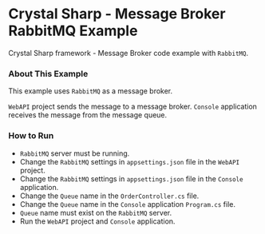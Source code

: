 # Crystal Sharp - Message Broker RabbitMQ Example
Crystal Sharp framework - Message Broker code example with `RabbitMQ`.


### About This Example
This example uses `RabbitMQ` as a message broker.

`WebAPI` project sends the message to a message broker.
`Console` application receives the message from the message queue.


### How to Run

* `RabbitMQ` server must be running.
* Change the `RabbitMQ` settings in `appsettings.json` file in the `WebAPI` project.
* Change the `RabbitMQ` settings in `appsettings.json` file in the `Console` application.
* Change the `Queue` name in the `OrderController.cs` file.
* Change the `Queue` name in the `Console` application `Program.cs` file.
* `Queue` name must exist on the `RabbitMQ` server.
* Run the `WebAPI` project and `Console` application.

